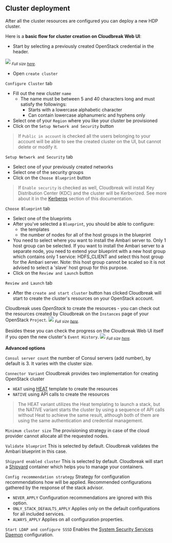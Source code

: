 ## Cluster deployment

After all the cluster resources are configured you can deploy a new HDP cluster.

Here is a **basic flow for cluster creation on Cloudbreak Web UI**:

 - Start by selecting a previously created OpenStack credential in the header.

![](/images/os-credentials.png)
<sub>*Full size [here](/images/os-credentials.png).*</sub>

 - Open `create cluster`

`Configure Cluster` tab

 - Fill out the new cluster `name`
    - The name must be between 5 and 40 characters long and must satisfy the followings:
        - Starts with a lowercase alphabetic character
        - Can contain lowercase alphanumeric and hyphens only
 - Select one of your `Region` where you like your cluster be provisioned
 - Click on the `Setup Network and Security` button
>If `Public in account` is checked all the users belonging to your account will be able to see the created cluster on
 the UI, but cannot delete or modify it.

`Setup Network and Security` tab

 - Select one of your previously created networks
 - Select one of the security groups
 - Click on the `Choose Blueprint` button
>If `Enable security` is checked as well, Cloudbreak will install Key Distribution Center (KDC) and the cluster will 
be Kerberized. See more about it in the [Kerberos](kerberos.md) section of this documentation.

`Choose Blueprint` tab

 - Select one of the blueprints
 - After you've selected a `Blueprint`, you should be able to configure:
    - the templates
    - the number of nodes for all of the host groups in the blueprint
 - You need to select where you want to install the Ambari server to. Only 1 host group can be selected.
   If you want to install the Ambari server to a separate node, you need to extend your blueprint with a new host group
   which contains only 1 service: HDFS_CLIENT and select this host group for the Ambari server. Note: this host group cannot be scaled so 
   it is not advised to select a 'slave' host group for this purpose.
 - Click on the `Review and Launch` button

`Review and Launch` tab

 - After the `create and start cluster` button has clicked Cloudbreak will start to create the cluster's resources on 
 your OpenStack account.

Cloudbreak uses *OpenStack* to create the resources - you can check out the resources created by Cloudbreak
 on the `Instances` page of your OpenStack `Project`.
![](/images/os-computeimages.png)
<sub>*Full size [here](/images/os-computeimages.png).*</sub>

Besides these you can check the progress on the Cloudbreak Web UI itself if you open the new cluster's `Event History`.
![](/images/os-eventhistory.png)
<sub>*Full size [here](/images/os-eventhistory.png).*</sub>

**Advanced options**

`Consul server count` the number of Consul servers (add number), by default is 3. It varies with the cluster size.

`Connector Variant` Cloudbreak provides two implementation for creating OpenStack cluster

* `HEAT` using [HEAT](https://wiki.openstack.org/wiki/Heat) template to create the resources
* `NATIVE` using API calls to create the resources

>The HEAT variant utilizes the Heat templating to launch a stack, but the NATIVE variant starts the cluster
  by using a sequence of API calls without Heat to achieve the same result, although both of them are using the same 
  authentication and credential management.

`Minimum cluster size` The provisioning strategy in case of the cloud provider cannot allocate all the requested nodes.

`Validate blueprint` This is selected by default. Cloudbreak validates the Ambari blueprint in this case.

`Shipyard enabled cluster` This is selected by default. Cloudbreak will start a [Shipyard](https://shipyard-project.com/) container which helps you to manage your containers.

`Config recommendation strategy` Strategy for configuration recommendations how will be applied. Recommended 
configurations gathered by the response of the stack advisor. 

* `NEVER_APPLY`               Configuration recommendations are ignored with this option.
* `ONLY_STACK_DEFAULTS_APPLY` Applies only on the default configurations for all included services.
* `ALWAYS_APPLY`              Applies on all configuration properties.

`Start LDAP and configure SSSD` Enables the [System Security Services Daemon](sssd.md) configuration.
